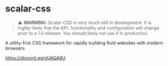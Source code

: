 # scalar-css

> :warning: **WARNING**: Scalar-CSS is very much still in development. It is highly likely that the API, functionality and configuration will change prior to a 1.0 release. You should likely not use it in production.

A utility-first CSS framework for rapidly building fluid websites with modern browsers

https://discord.gg/gUAQA8U
